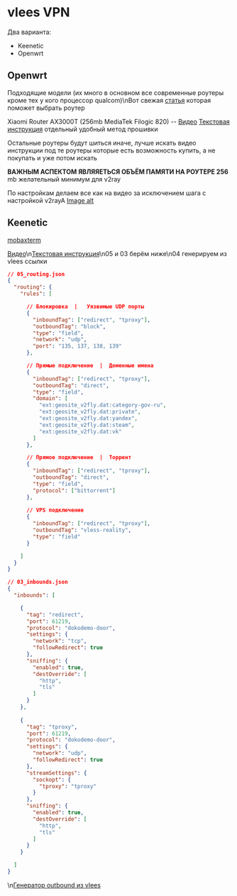 # vlees VPN

Два варианта:

* Keenetic
* Openwrt


## Openwrt

Подходящие модели (их много в основном все современные роутеры кроме тех у кого процессор qualcom)\nВот свежая [статья](https://habr.com/ru/articles/842210/) которая поможет выбрать роутер  

Xiaomi Router AX3000T (256mb MediaTek Filogic 820) -- [Видео](https://www.youtube.com/watch?v=Cx7kpqfwJP0&ab_channel=3DHOST) [Текстовая инструкция](https://3dh.su/posts/370/ustanovka-3dhost-proxy-na-router) отдельный удобный метод прошивки

Остальные роутеры будут шиться иначе, лучше искать видео инструкции под те роутеры которые есть возможность купить, а не покупать и уже потом искать

**ВАЖНЫМ АСПЕКТОМ ЯВЛЯЯЕТЬСЯ ОБЪЁМ ПАМЯТИ НА РОУТЕРЕ 256** mb желательный минимум для v2ray

По настройкам делаем все как на видео за исключением шага с настройкой v2rayA
[Image alt](https://github.com/Rinapy/raw/main/image.png)


## Keenetic

[mobaxterm](https://mobaxterm.mobatek.net/)

[Видео](https://www.youtube.com/watch?v=rKbENP80ECo&ab_channel=RockBlack)\n[Текстовая инструкция](https://rockblack.pro/vpn/dopolnitelno/vless-keenetic)\n05 и 03 берём ниже\n04 генерируем из vlees ссылки

```json
// 05_routing.json
{
  "routing": {
    "rules": [

      // Блокировка  |   Уязвимые UDP порты
      {
        "inboundTag": ["redirect", "tproxy"],
        "outboundTag": "block",
        "type": "field",
        "network": "udp",
        "port": "135, 137, 138, 139"
      },

      // Прямые подключение  |  Доменные имена
      {
        "inboundTag": ["redirect", "tproxy"],
        "outboundTag": "direct",
        "type": "field",
        "domain": [
          "ext:geosite_v2fly.dat:category-gov-ru",
          "ext:geosite_v2fly.dat:private",
          "ext:geosite_v2fly.dat:yandex",
          "ext:geosite_v2fly.dat:steam",
          "ext:geosite_v2fly.dat:vk"
        ]
      },

      // Прямое подключение  |  Торрент
      {
        "inboundTag": ["redirect", "tproxy"],
        "outboundTag": "direct",
        "type": "field",
        "protocol": ["bittorrent"]
      },
      
      // VPS подключение
      {
        "inboundTag": ["redirect", "tproxy"],
        "outboundTag": "vless-reality",
        "type": "field"
      }

    ]
  }
}
```


```json
// 03_inbounds.json
{
  "inbounds": [

    {
      "tag": "redirect",
      "port": 61219,
      "protocol": "dokodemo-door",
      "settings": {
        "network": "tcp",
        "followRedirect": true
      },
      "sniffing": {
        "enabled": true,
        "destOverride": [
          "http",
          "tls"
        ]
      }
    },
	
    {
      "tag": "tproxy",
      "port": 61219,
      "protocol": "dokodemo-door",
      "settings": {
        "network": "udp",
        "followRedirect": true
      },
      "streamSettings": {
        "sockopt": {
          "tproxy": "tproxy"
        }
      },
      "sniffing": {
        "enabled": true,
        "destOverride": [
          "http",
          "tls"
        ]
      }
    }

  ]
}
```

\n[Генератор outbound из vlees](https://rockblack.pro/xkeen_generator)

